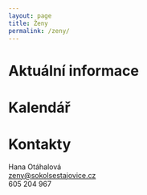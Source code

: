 ```yaml
---
layout: page
title: Ženy
permalink: /zeny/
---
```


# Aktuální informace

# Kalendář

# Kontakty

Hana Otáhalová  
[zeny@sokolsestajovice.cz](mailto:tanec@sokolsestajovice.cz)    
605 204 967